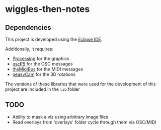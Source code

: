# wiggles-then-notes

## Dependencies
This project is developed using the [Eclipse IDE](https://eclipse.org/downloads/).

Additionally, it requires:
* [Processing](https://github.com/processing/processing/releases/tag/processing-0243-3.0b5) for the graphics
* [oscP5](http://www.sojamo.de/libraries/oscP5/) for the OSC messages
* [theMidiBus](http://www.smallbutdigital.com/themidibus.php) for the MIDI messages
* [peasyCam](http://mrfeinberg.com/peasycam/) for the 3D rotations

The versions of these libraries that were used for the development of this project are included in the ```lib``` folder

## TODO
- Ability to mask a viz using arbitrary image files
- Read overlays from 'overlays' folder cycle through them via OSC/MIDI